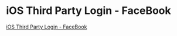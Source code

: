 # iOS Third Party Login - FaceBook
[iOS Third Party Login - FaceBook](https://aiwithcloud.com/2022/09/19/ios_third_party_login___facebook/)